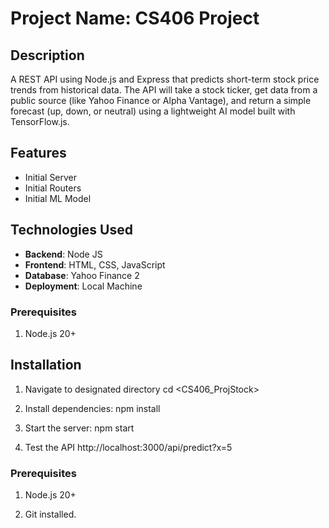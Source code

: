 # Project Name: CS406 Project

## Description
A REST API using Node.js and Express that predicts short-term stock price trends from historical data. The API will take a stock ticker, get data from a public source (like Yahoo Finance or Alpha Vantage), and return a simple forecast (up, down, or neutral) using a lightweight AI model built with TensorFlow.js.


## Features
- Initial Server
- Initial Routers
- Initial ML Model

## Technologies Used
- **Backend**: Node JS
- **Frontend**: HTML, CSS, JavaScript
- **Database**: Yahoo Finance 2
- **Deployment**: Local Machine 

### Prerequisites
1. Node.js 20+

## Installation
1. Navigate to designated directory
   cd <CS406_ProjStock>
   
2. Install dependencies:
   npm install
   
3. Start the server:
   npm start

4. Test the API
    http://localhost:3000/api/predict?x=5

### Prerequisites
1. Node.js 20+

2. Git installed.
